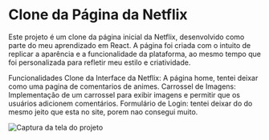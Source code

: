 # Clone da Página da Netflix


Este projeto é um clone da página inicial da Netflix, desenvolvido como parte do meu aprendizado em React. A página foi criada com o intuito de replicar a aparência e a funcionalidade da plataforma, ao mesmo tempo que foi personalizada para refletir meu estilo e criatividade.

Funcionalidades
Clone da Interface da Netflix: A página home, tentei deixar como uma pagina de comentarios de animes.
Carrossel de Imagens: Implementação de um carrossel para exibir imagens e permitir que os usuários adicionem comentários.
Formulário de Login: tentei deixar do do mesmo jeito que esta no site, porem nao consegui muito.

![Captura da tela do projeto](./assets/Captura%20netflix.png)

